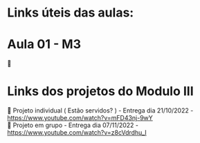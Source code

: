 # Links úteis das aulas:

# Aula 01 - M3
📌 

# Links dos projetos do Modulo III
📌 Projeto individual ( Estão servidos? ) - Entrega dia 21/10/2022 - https://www.youtube.com/watch?v=mFD43nj-9wY <br>
📌 Projeto em grupo - Entrega dia 07/11/2022 - https://www.youtube.com/watch?v=z8cVdrdhu_I
